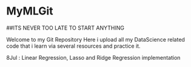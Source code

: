 # MyMLGit
##ITS NEVER TOO LATE TO START ANYTHING

Welcome to my Git Repository
Here i upload all my DataScience related code that i learn via several resources and practice it.

8Jul : Linear Regression, Lasso and Ridge Regression implementation
